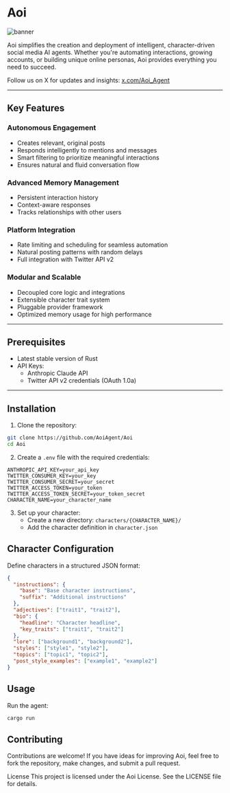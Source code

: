# Aoi

![banner](https://pbs.twimg.com/profile_banners/1876463527541547008/1736220089/1500x500)


Aoi simplifies the creation and deployment of intelligent, character-driven social media AI agents. Whether you're automating interactions, growing accounts, or building unique online personas, Aoi provides everything you need to succeed.

Follow us on X for updates and insights: [x.com/Aoi_Agent](https://x.com/Aoi_Agent)

---

## Key Features

### Autonomous Engagement
- Creates relevant, original posts
- Responds intelligently to mentions and messages
- Smart filtering to prioritize meaningful interactions
- Ensures natural and fluid conversation flow

### Advanced Memory Management
- Persistent interaction history
- Context-aware responses
- Tracks relationships with other users

### Platform Integration
- Rate limiting and scheduling for seamless automation
- Natural posting patterns with random delays
- Full integration with Twitter API v2

### Modular and Scalable
- Decoupled core logic and integrations
- Extensible character trait system
- Pluggable provider framework
- Optimized memory usage for high performance

---

## Prerequisites

- Latest stable version of Rust
- API Keys:
  - Anthropic Claude API
  - Twitter API v2 credentials (OAuth 1.0a)

---

## Installation

1. Clone the repository:
```bash
git clone https://github.com/AoiAgent/Aoi
cd Aoi
```

2. Create a `.env` file with the required credentials:
```env
ANTHROPIC_API_KEY=your_api_key
TWITTER_CONSUMER_KEY=your_key
TWITTER_CONSUMER_SECRET=your_secret
TWITTER_ACCESS_TOKEN=your_token
TWITTER_ACCESS_TOKEN_SECRET=your_token_secret
CHARACTER_NAME=your_character_name
```

3. Set up your character:
   - Create a new directory: `characters/{CHARACTER_NAME}/`
   - Add the character definition in `character.json`

## Character Configuration

Define characters in a structured JSON format:

```json
{
  "instructions": {
    "base": "Base character instructions",
    "suffix": "Additional instructions"
  },
  "adjectives": ["trait1", "trait2"],
  "bio": {
    "headline": "Character headline",
    "key_traits": ["trait1", "trait2"]
  },
  "lore": ["background1", "background2"],
  "styles": ["style1", "style2"],
  "topics": ["topic1", "topic2"],
  "post_style_examples": ["example1", "example2"]
}
```

## Usage

Run the agent:
```bash
cargo run
```

## Contributing
Contributions are welcome! If you have ideas for improving Aoi, feel free to fork the repository, make changes, and submit a pull request.

License
This project is licensed under the Aoi License. See the LICENSE file for details.
